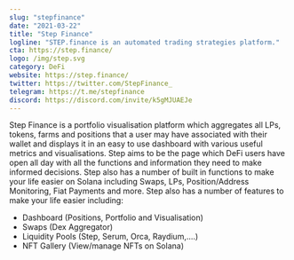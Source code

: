 ```yaml
---
slug: "stepfinance"
date: "2021-03-22"
title: "Step Finance"
logline: "STEP.finance is an automated trading strategies platform."
cta: https://step.finance/
logo: /img/step.svg
category: DeFi
website: https://step.finance/
twitter: https://twitter.com/StepFinance_
telegram: https://t.me/stepfinance
discord: https://discord.com/invite/k5gMJUAEJe
---
```

Step Finance is a portfolio visualisation platform which aggregates all LPs, tokens, farms and positions that a user may have associated with their wallet and displays it in an easy to use dashboard with various useful metrics and visualisations. Step aims to be the page which DeFi users have open all day with all the functions and information they need to make informed decisions. Step also has a number of built in functions to make your life easier on Solana including Swaps, LPs, Position/Address Monitoring, Fiat Payments and more.
Step also has a number of features to make your life easier including:
- Dashboard (Positions, Portfolio and Visualisation)
- Swaps (Dex Aggregator)
- Liquidity Pools (Step, Serum, Orca, Raydium,....)
- NFT Gallery (View/manage NFTs on Solana)
